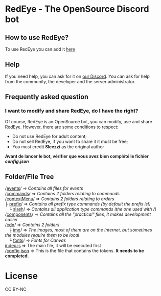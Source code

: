# RedEye - The OpenSource Discord bot
## How to use RedEye?
To use RedEye you can add it [here](https://redeye.sleezzi.fr)

## Help
If you need help, you can ask for it on [our Discord](https://redeye.sleezzi.fr/server). You can ask for help from the community, the developer and the server administrator.

## Frequently asked question
### I want to modify and share RedEye, do I have the right?
Of course, RedEye is an OpenSource bot, you can modify, use and share RedEye. However, there are some conditions to respect:
- Do not use RedEye for adult content;
- Do not sell RedEye, if you want to share it it must be free;
- You must credit <b>Sleezzi</b> as the original author

**Avant de lancer le bot, vérifier que vous avez bien complété le fichier *config.json***

## Folder/File Tree
/[events](/events/)/ => *Contains all files for events*
<br>/[commands](/commands/)/ => *Contains 2 folders relating to commands*
<br>/[contextMenu](/contextMenu//)/ => *Contains 2 folders relating to orders*
<br> ├ [prefix](/commands/prefix/)/ => *Contains all prefix type commands (by default the prefix is!)*
<br>   └ [slash](/commands/slash/)/ => *Contains all application type commands (the one used with /)*
<br>/[components](/components/)/ => *Contains all the "practical" files, it makes development easier*
<br>/[cdn](/cdn/)/ => *Contains 2 folders*
<br>   ├ [img](/cdn/img/)/ => *The images, most of them are on the Internet, but sometimes the modules require them to be local*
<br>   └ [fonts](/cdn/fonts/)/ => *Fonts for Canvas*
<br>[index.js](/index.js) => The main file, it will be executed first
<br>/[config.json](/config.json) => This is the file that contains the tokens. **It needs to be completed.**
# License
CC BY-NC